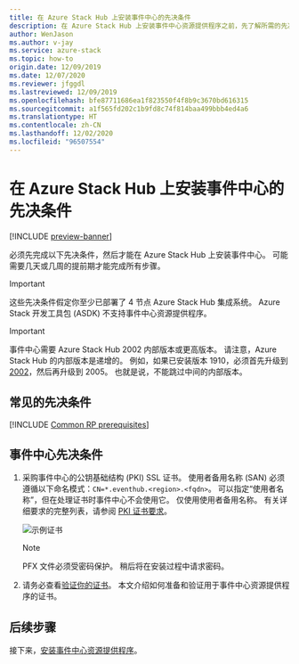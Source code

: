 ```yaml
---
title: 在 Azure Stack Hub 上安装事件中心的先决条件
description: 在 Azure Stack Hub 上安装事件中心资源提供程序之前，先了解所需的先决条件。
author: WenJason
ms.author: v-jay
ms.service: azure-stack
ms.topic: how-to
origin.date: 12/09/2019
ms.date: 12/07/2020
ms.reviewer: jfggdl
ms.lastreviewed: 12/09/2019
ms.openlocfilehash: bfe87711686ea1f823550f4f8b9c3670bd616315
ms.sourcegitcommit: a1f565fd202c1b9fd8c74f814baa499bbb4ed4a6
ms.translationtype: HT
ms.contentlocale: zh-CN
ms.lasthandoff: 12/02/2020
ms.locfileid: "96507554"
---
```

# <a name="prerequisites-for-installing-event-hubs-on-azure-stack-hub"></a>在 Azure Stack Hub 上安装事件中心的先决条件

[!INCLUDE [preview-banner](../includes/event-hubs-preview.md)]

必须先完成以下先决条件，然后才能在 Azure Stack Hub 上安装事件中心。 可能需要几天或几周的提前期才能完成所有步骤。

> [!IMPORTANT]
> 这些先决条件假定你至少已部署了 4 节点 Azure Stack Hub 集成系统。 Azure Stack 开发工具包 (ASDK) 不支持事件中心资源提供程序。

> [!IMPORTANT]
> 事件中心需要 Azure Stack Hub 2002 内部版本或更高版本。 请注意，Azure Stack Hub 的内部版本是递增的。 例如，如果已安装版本 1910，必须首先升级到 [2002](./release-notes.md?view=azs-2002#2002-build-reference)，然后再升级到 2005。 也就是说，不能跳过中间的内部版本。

## <a name="common-prerequisites"></a>常见的先决条件

[!INCLUDE [Common RP prerequisites](../includes/resource-provider-prerequisites.md)]

## <a name="event-hubs-prerequisites"></a>事件中心先决条件

1. 采购事件中心的公钥基础结构 (PKI) SSL 证书。 使用者备用名称 (SAN) 必须遵循以下命名模式：`CN=*.eventhub.<region>.<fqdn>`。 可以指定“使用者名称”，但在处理证书时事件中心不会使用它。 仅使用使用者备用名称。 有关详细要求的完整列表，请参阅 [PKI 证书要求](azure-stack-pki-certs.md)。  

   ![示例证书](media/event-hubs-rp-prerequisites/certificate-example.png)

   > [!NOTE]
   > PFX 文件必须受密码保护。 稍后将在安装过程中请求密码。

2. 请务必查看[验证你的证书](azure-stack-validate-pki-certs.md)。 本文介绍如何准备和验证用于事件中心资源提供程序的证书。 

## <a name="next-steps"></a>后续步骤

接下来，[安装事件中心资源提供程序](event-hubs-rp-install.md)。
